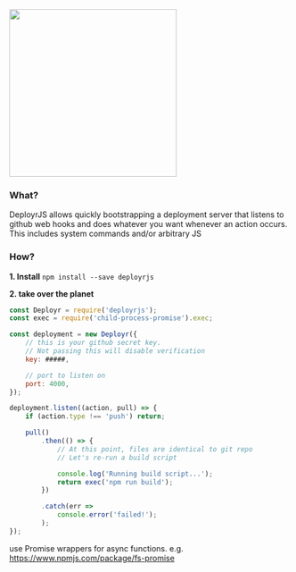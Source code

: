 <img src="https://cloud.githubusercontent.com/assets/1689818/19042025/0c44ffea-89a8-11e6-96c4-86fed4be8cdf.png" width="300">

### What?
DeployrJS allows quickly bootstrapping a deployment server that listens to github web hooks
and does whatever you want whenever an action occurs. This includes system commands and/or arbitrary JS

### How?

**1. Install** `npm install --save deployrjs`

**2. take over the planet**
```javascript
const Deployr = require('deployrjs');
const exec = require('child-process-promise').exec;

const deployment = new Deployr({
    // this is your github secret key.
    // Not passing this will disable verification
    key: #####,

    // port to listen on
    port: 4000,
});

deployment.listen((action, pull) => {
    if (action.type !== 'push') return;

    pull()
        .then(() => {
            // At this point, files are identical to git repo
            // Let's re-run a build script

            console.log('Running build script...');
            return exec('npm run build');
        })

        .catch(err =>
            console.error('failed!');
        );
});
```

use Promise wrappers for async functions.
e.g. https://www.npmjs.com/package/fs-promise
